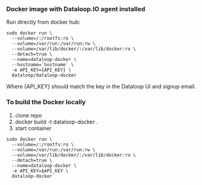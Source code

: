 ### Docker image with Dataloop.IO agent installed

Run directly from docker hub:

```
sudo docker run \
  --volume=/:/rootfs:ro \
  --volume=/var/run:/var/run:rw \
  --volume=/var/lib/docker/:/var/lib/docker:ro \
  --detach=true \
  --name=dataloop-docker \
  --hostname=`hostname` \
  -e API_KEY={API_KEY} \
  dataloop/dataloop-docker
```

Where {API_KEY} should match the key in the Dataloop UI and signup email.


### To build the Docker locally

1. clone repo
1. docker build -t dataloop-docker .
1. start container

```
sudo docker run \
  --volume=/:/rootfs:ro \
  --volume=/var/run:/var/run:rw \
  --volume=/var/lib/docker/:/var/lib/docker:ro \
  --detach=true \
  --name=dataloop-docker \
  -e API_KEY=$API_KEY \
  dataloop-docker
```
